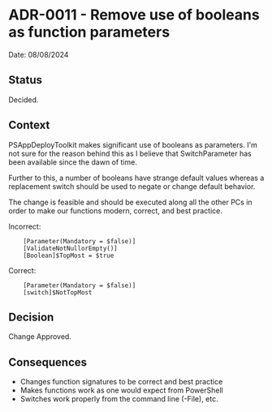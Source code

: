 # ADR-0011 - Remove use of booleans as function parameters

Date: 08/08/2024

## Status

Decided.

## Context

PSAppDeployToolkit makes significant use of booleans as parameters. I'm not sure for the reason behind this as I believe that SwitchParameter has been available since the dawn of time.

Further to this, a number of booleans have strange default values whereas a replacement switch should be used to negate or change default behavior.

The change is feasible and should be executed along all the other PCs in order to make our functions modern, correct, and best practice.

Incorrect:
```pwsh
    [Parameter(Mandatory = $false)]
    [ValidateNotNullorEmpty()]
    [Boolean]$TopMost = $true
```

Correct:
```pwsh
    [Parameter(Mandatory = $false)]
    [switch]$NotTopMost
```

## Decision

Change Approved.

## Consequences

- Changes function signatures to be correct and best practice
- Makes functions work as one would expect from PowerShell
- Switches work properly from the command line (-File), etc.
